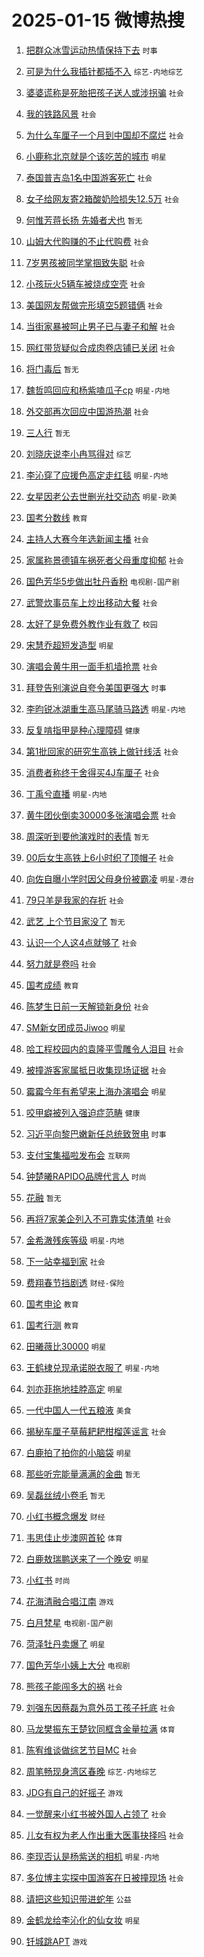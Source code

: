 # 2025-01-15 微博热搜 
1. [把群众冰雪运动热情保持下去](https://m.weibo.cn/search?containerid=100103type%3D1%26t%3D10%26q%3D%23%E6%8A%8A%E7%BE%A4%E4%BC%97%E5%86%B0%E9%9B%AA%E8%BF%90%E5%8A%A8%E7%83%AD%E6%83%85%E4%BF%9D%E6%8C%81%E4%B8%8B%E5%8E%BB%23&stream_entry_id=51&isnewpage=1&extparam=seat%3D1%26stream_entry_id%3D51%26c_type%3D51%26pos%3D0%26cate%3D10103%26q%3D%2523%25E6%258A%258A%25E7%25BE%25A4%25E4%25BC%2597%25E5%2586%25B0%25E9%259B%25AA%25E8%25BF%2590%25E5%258A%25A8%25E7%2583%25AD%25E6%2583%2585%25E4%25BF%259D%25E6%258C%2581%25E4%25B8%258B%25E5%258E%25BB%2523%26dgr%3D0%26filter_type%3Drealtimehot%26display_time%3D1736892294%26pre_seqid%3D173689229423101201081143) `时事` 

2. [可是为什么我插针都插不入](https://m.weibo.cn/search?containerid=100103type%3D1%26t%3D10%26q%3D%23%E5%8F%AF%E6%98%AF%E4%B8%BA%E4%BB%80%E4%B9%88%E6%88%91%E6%8F%92%E9%92%88%E9%83%BD%E6%8F%92%E4%B8%8D%E5%85%A5%23&stream_entry_id=31&isnewpage=1&extparam=seat%3D1%26lcate%3D5001%26c_type%3D31%26cate%3D5001%26realpos%3D1%26dgr%3D0%26stream_entry_id%3D31%26pos%3D0%26flag%3D2%26band_rank%3D1%26q%3D%2523%25E5%258F%25AF%25E6%2598%25AF%25E4%25B8%25BA%25E4%25BB%2580%25E4%25B9%2588%25E6%2588%2591%25E6%258F%2592%25E9%2592%2588%25E9%2583%25BD%25E6%258F%2592%25E4%25B8%258D%25E5%2585%25A5%2523%26filter_type%3Drealtimehot%26display_time%3D1736892294%26pre_seqid%3D173689229423101201081143) `综艺-内地综艺` 

3. [婆婆谎称是死胎把孩子送人或涉拐骗](https://m.weibo.cn/search?containerid=100103type%3D1%26t%3D10%26q%3D%23%E5%A9%86%E5%A9%86%E8%B0%8E%E7%A7%B0%E6%98%AF%E6%AD%BB%E8%83%8E%E6%8A%8A%E5%AD%A9%E5%AD%90%E9%80%81%E4%BA%BA%E6%88%96%E6%B6%89%E6%8B%90%E9%AA%97%23&stream_entry_id=31&isnewpage=1&extparam=seat%3D1%26lcate%3D5001%26c_type%3D31%26cate%3D5001%26realpos%3D2%26dgr%3D0%26stream_entry_id%3D31%26pos%3D1%26flag%3D2%26band_rank%3D2%26q%3D%2523%25E5%25A9%2586%25E5%25A9%2586%25E8%25B0%258E%25E7%25A7%25B0%25E6%2598%25AF%25E6%25AD%25BB%25E8%2583%258E%25E6%258A%258A%25E5%25AD%25A9%25E5%25AD%2590%25E9%2580%2581%25E4%25BA%25BA%25E6%2588%2596%25E6%25B6%2589%25E6%258B%2590%25E9%25AA%2597%2523%26filter_type%3Drealtimehot%26display_time%3D1736892294%26pre_seqid%3D173689229423101201081143) `社会` 

4. [我的铁路风景](https://m.weibo.cn/search?containerid=100103type%3D1%26t%3D10%26q%3D%23%E6%88%91%E7%9A%84%E9%93%81%E8%B7%AF%E9%A3%8E%E6%99%AF%23&stream_entry_id=31&isnewpage=1&extparam=seat%3D1%26lcate%3D5001%26c_type%3D31%26cate%3D5001%26realpos%3D3%26dgr%3D0%26stream_entry_id%3D31%26pos%3D2%26flag%3D0%26band_rank%3D3%26q%3D%2523%25E6%2588%2591%25E7%259A%2584%25E9%2593%2581%25E8%25B7%25AF%25E9%25A3%258E%25E6%2599%25AF%2523%26filter_type%3Drealtimehot%26display_time%3D1736892294%26pre_seqid%3D173689229423101201081143) `社会` 

5. [为什么车厘子一个月到中国却不腐烂](https://m.weibo.cn/search?containerid=100103type%3D1%26t%3D10%26q%3D%23%E4%B8%BA%E4%BB%80%E4%B9%88%E8%BD%A6%E5%8E%98%E5%AD%90%E4%B8%80%E4%B8%AA%E6%9C%88%E5%88%B0%E4%B8%AD%E5%9B%BD%E5%8D%B4%E4%B8%8D%E8%85%90%E7%83%82%23&stream_entry_id=31&isnewpage=1&extparam=seat%3D1%26lcate%3D5001%26c_type%3D31%26cate%3D5001%26realpos%3D4%26dgr%3D0%26stream_entry_id%3D31%26pos%3D3%26flag%3D0%26band_rank%3D4%26q%3D%2523%25E4%25B8%25BA%25E4%25BB%2580%25E4%25B9%2588%25E8%25BD%25A6%25E5%258E%2598%25E5%25AD%2590%25E4%25B8%2580%25E4%25B8%25AA%25E6%259C%2588%25E5%2588%25B0%25E4%25B8%25AD%25E5%259B%25BD%25E5%258D%25B4%25E4%25B8%258D%25E8%2585%2590%25E7%2583%2582%2523%26filter_type%3Drealtimehot%26display_time%3D1736892294%26pre_seqid%3D173689229423101201081143) `社会` 

6. [小鹿称北京就是个该吃苦的城市](https://m.weibo.cn/search?containerid=100103type%3D1%26t%3D10%26q%3D%23%E5%B0%8F%E9%B9%BF%E7%A7%B0%E5%8C%97%E4%BA%AC%E5%B0%B1%E6%98%AF%E4%B8%AA%E8%AF%A5%E5%90%83%E8%8B%A6%E7%9A%84%E5%9F%8E%E5%B8%82%23&stream_entry_id=31&isnewpage=1&extparam=seat%3D1%26lcate%3D5001%26c_type%3D31%26cate%3D5001%26realpos%3D5%26dgr%3D0%26stream_entry_id%3D31%26pos%3D4%26flag%3D2%26band_rank%3D5%26q%3D%2523%25E5%25B0%258F%25E9%25B9%25BF%25E7%25A7%25B0%25E5%258C%2597%25E4%25BA%25AC%25E5%25B0%25B1%25E6%2598%25AF%25E4%25B8%25AA%25E8%25AF%25A5%25E5%2590%2583%25E8%258B%25A6%25E7%259A%2584%25E5%259F%258E%25E5%25B8%2582%2523%26filter_type%3Drealtimehot%26display_time%3D1736892294%26pre_seqid%3D173689229423101201081143) `明星` 

7. [泰国普吉岛1名中国游客死亡](https://m.weibo.cn/search?containerid=100103type%3D1%26t%3D10%26q%3D%23%E6%B3%B0%E5%9B%BD%E6%99%AE%E5%90%89%E5%B2%9B1%E5%90%8D%E4%B8%AD%E5%9B%BD%E6%B8%B8%E5%AE%A2%E6%AD%BB%E4%BA%A1%23&stream_entry_id=31&isnewpage=1&extparam=seat%3D1%26lcate%3D5001%26c_type%3D31%26cate%3D5001%26realpos%3D6%26dgr%3D0%26stream_entry_id%3D31%26pos%3D5%26flag%3D2%26band_rank%3D6%26q%3D%2523%25E6%25B3%25B0%25E5%259B%25BD%25E6%2599%25AE%25E5%2590%2589%25E5%25B2%259B1%25E5%2590%258D%25E4%25B8%25AD%25E5%259B%25BD%25E6%25B8%25B8%25E5%25AE%25A2%25E6%25AD%25BB%25E4%25BA%25A1%2523%26filter_type%3Drealtimehot%26display_time%3D1736892294%26pre_seqid%3D173689229423101201081143) `社会` 

8. [女子给网友寄2箱酸奶险损失12.5万](https://m.weibo.cn/search?containerid=100103type%3D1%26t%3D10%26q%3D%23%E5%A5%B3%E5%AD%90%E7%BB%99%E7%BD%91%E5%8F%8B%E5%AF%842%E7%AE%B1%E9%85%B8%E5%A5%B6%E9%99%A9%E6%8D%9F%E5%A4%B112.5%E4%B8%87%23&stream_entry_id=31&isnewpage=1&extparam=seat%3D1%26lcate%3D5001%26c_type%3D31%26cate%3D5001%26realpos%3D7%26dgr%3D0%26stream_entry_id%3D31%26pos%3D6%26flag%3D0%26band_rank%3D7%26q%3D%2523%25E5%25A5%25B3%25E5%25AD%2590%25E7%25BB%2599%25E7%25BD%2591%25E5%258F%258B%25E5%25AF%25842%25E7%25AE%25B1%25E9%2585%25B8%25E5%25A5%25B6%25E9%2599%25A9%25E6%258D%259F%25E5%25A4%25B112.5%25E4%25B8%2587%2523%26filter_type%3Drealtimehot%26display_time%3D1736892294%26pre_seqid%3D173689229423101201081143) `社会` 

9. [何惟芳蒋长扬 先婚者犬也](https://m.weibo.cn/search?containerid=100103type%3D1%26t%3D10%26q%3D%E4%BD%95%E6%83%9F%E8%8A%B3%E8%92%8B%E9%95%BF%E6%89%AC+%E5%85%88%E5%A9%9A%E8%80%85%E7%8A%AC%E4%B9%9F&stream_entry_id=31&isnewpage=1&extparam=seat%3D1%26lcate%3D5001%26c_type%3D31%26cate%3D5001%26realpos%3D8%26dgr%3D0%26stream_entry_id%3D31%26pos%3D7%26flag%3D0%26band_rank%3D8%26q%3D%25E4%25BD%2595%25E6%2583%259F%25E8%258A%25B3%25E8%2592%258B%25E9%2595%25BF%25E6%2589%25AC%2520%25E5%2585%2588%25E5%25A9%259A%25E8%2580%2585%25E7%258A%25AC%25E4%25B9%259F%26filter_type%3Drealtimehot%26display_time%3D1736892294%26pre_seqid%3D173689229423101201081143) `暂无` 

10. [山姆大代购赚的不止代购费](https://m.weibo.cn/search?containerid=100103type%3D1%26t%3D10%26q%3D%23%E5%B1%B1%E5%A7%86%E5%A4%A7%E4%BB%A3%E8%B4%AD%E8%B5%9A%E7%9A%84%E4%B8%8D%E6%AD%A2%E4%BB%A3%E8%B4%AD%E8%B4%B9%23&stream_entry_id=31&isnewpage=1&extparam=seat%3D1%26lcate%3D5001%26c_type%3D31%26cate%3D5001%26realpos%3D9%26dgr%3D0%26stream_entry_id%3D31%26pos%3D8%26flag%3D0%26band_rank%3D9%26q%3D%2523%25E5%25B1%25B1%25E5%25A7%2586%25E5%25A4%25A7%25E4%25BB%25A3%25E8%25B4%25AD%25E8%25B5%259A%25E7%259A%2584%25E4%25B8%258D%25E6%25AD%25A2%25E4%25BB%25A3%25E8%25B4%25AD%25E8%25B4%25B9%2523%26filter_type%3Drealtimehot%26display_time%3D1736892294%26pre_seqid%3D173689229423101201081143) `社会` 

11. [7岁男孩被同学掌掴致失聪](https://m.weibo.cn/search?containerid=100103type%3D1%26t%3D10%26q%3D%237%E5%B2%81%E7%94%B7%E5%AD%A9%E8%A2%AB%E5%90%8C%E5%AD%A6%E6%8E%8C%E6%8E%B4%E8%87%B4%E5%A4%B1%E8%81%AA%23&stream_entry_id=31&isnewpage=1&extparam=seat%3D1%26lcate%3D5001%26c_type%3D31%26cate%3D5001%26realpos%3D10%26dgr%3D0%26stream_entry_id%3D31%26pos%3D9%26flag%3D0%26band_rank%3D10%26q%3D%25237%25E5%25B2%2581%25E7%2594%25B7%25E5%25AD%25A9%25E8%25A2%25AB%25E5%2590%258C%25E5%25AD%25A6%25E6%258E%258C%25E6%258E%25B4%25E8%2587%25B4%25E5%25A4%25B1%25E8%2581%25AA%2523%26filter_type%3Drealtimehot%26display_time%3D1736892294%26pre_seqid%3D173689229423101201081143) `社会` 

12. [小孩玩火5辆车被烧成空壳](https://m.weibo.cn/search?containerid=100103type%3D1%26t%3D10%26q%3D%23%E5%B0%8F%E5%AD%A9%E7%8E%A9%E7%81%AB5%E8%BE%86%E8%BD%A6%E8%A2%AB%E7%83%A7%E6%88%90%E7%A9%BA%E5%A3%B3%23&stream_entry_id=31&isnewpage=1&extparam=seat%3D1%26lcate%3D5001%26c_type%3D31%26cate%3D5001%26realpos%3D11%26dgr%3D0%26stream_entry_id%3D31%26pos%3D10%26flag%3D0%26band_rank%3D11%26q%3D%2523%25E5%25B0%258F%25E5%25AD%25A9%25E7%258E%25A9%25E7%2581%25AB5%25E8%25BE%2586%25E8%25BD%25A6%25E8%25A2%25AB%25E7%2583%25A7%25E6%2588%2590%25E7%25A9%25BA%25E5%25A3%25B3%2523%26filter_type%3Drealtimehot%26display_time%3D1736892294%26pre_seqid%3D173689229423101201081143) `社会` 

13. [美国网友帮做完形填空5题错俩](https://m.weibo.cn/search?containerid=100103type%3D1%26t%3D10%26q%3D%23%E7%BE%8E%E5%9B%BD%E7%BD%91%E5%8F%8B%E5%B8%AE%E5%81%9A%E5%AE%8C%E5%BD%A2%E5%A1%AB%E7%A9%BA5%E9%A2%98%E9%94%99%E4%BF%A9%23&stream_entry_id=31&isnewpage=1&extparam=seat%3D1%26lcate%3D5001%26c_type%3D31%26cate%3D5001%26realpos%3D12%26dgr%3D0%26stream_entry_id%3D31%26pos%3D11%26flag%3D0%26band_rank%3D12%26q%3D%2523%25E7%25BE%258E%25E5%259B%25BD%25E7%25BD%2591%25E5%258F%258B%25E5%25B8%25AE%25E5%2581%259A%25E5%25AE%258C%25E5%25BD%25A2%25E5%25A1%25AB%25E7%25A9%25BA5%25E9%25A2%2598%25E9%2594%2599%25E4%25BF%25A9%2523%26filter_type%3Drealtimehot%26display_time%3D1736892294%26pre_seqid%3D173689229423101201081143) `社会` 

14. [当街家暴被呵止男子已与妻子和解](https://m.weibo.cn/search?containerid=100103type%3D1%26t%3D10%26q%3D%23%E5%BD%93%E8%A1%97%E5%AE%B6%E6%9A%B4%E8%A2%AB%E5%91%B5%E6%AD%A2%E7%94%B7%E5%AD%90%E5%B7%B2%E4%B8%8E%E5%A6%BB%E5%AD%90%E5%92%8C%E8%A7%A3%23&stream_entry_id=31&isnewpage=1&extparam=seat%3D1%26lcate%3D5001%26c_type%3D31%26cate%3D5001%26realpos%3D13%26dgr%3D0%26stream_entry_id%3D31%26pos%3D12%26flag%3D0%26band_rank%3D13%26q%3D%2523%25E5%25BD%2593%25E8%25A1%2597%25E5%25AE%25B6%25E6%259A%25B4%25E8%25A2%25AB%25E5%2591%25B5%25E6%25AD%25A2%25E7%2594%25B7%25E5%25AD%2590%25E5%25B7%25B2%25E4%25B8%258E%25E5%25A6%25BB%25E5%25AD%2590%25E5%2592%258C%25E8%25A7%25A3%2523%26filter_type%3Drealtimehot%26display_time%3D1736892294%26pre_seqid%3D173689229423101201081143) `社会` 

15. [网红带货疑似合成肉卷店铺已关闭](https://m.weibo.cn/search?containerid=100103type%3D1%26t%3D10%26q%3D%23%E7%BD%91%E7%BA%A2%E5%B8%A6%E8%B4%A7%E7%96%91%E4%BC%BC%E5%90%88%E6%88%90%E8%82%89%E5%8D%B7%E5%BA%97%E9%93%BA%E5%B7%B2%E5%85%B3%E9%97%AD%23&stream_entry_id=31&isnewpage=1&extparam=seat%3D1%26lcate%3D5001%26c_type%3D31%26cate%3D5001%26realpos%3D14%26dgr%3D0%26stream_entry_id%3D31%26pos%3D13%26flag%3D0%26band_rank%3D14%26q%3D%2523%25E7%25BD%2591%25E7%25BA%25A2%25E5%25B8%25A6%25E8%25B4%25A7%25E7%2596%2591%25E4%25BC%25BC%25E5%2590%2588%25E6%2588%2590%25E8%2582%2589%25E5%258D%25B7%25E5%25BA%2597%25E9%2593%25BA%25E5%25B7%25B2%25E5%2585%25B3%25E9%2597%25AD%2523%26filter_type%3Drealtimehot%26display_time%3D1736892294%26pre_seqid%3D173689229423101201081143) `社会` 

16. [将门毒后](https://m.weibo.cn/search?containerid=100103type%3D1%26t%3D10%26q%3D%E5%B0%86%E9%97%A8%E6%AF%92%E5%90%8E&stream_entry_id=31&isnewpage=1&extparam=seat%3D1%26lcate%3D5001%26c_type%3D31%26cate%3D5001%26realpos%3D15%26dgr%3D0%26stream_entry_id%3D31%26pos%3D14%26flag%3D0%26band_rank%3D15%26q%3D%25E5%25B0%2586%25E9%2597%25A8%25E6%25AF%2592%25E5%2590%258E%26filter_type%3Drealtimehot%26display_time%3D1736892294%26pre_seqid%3D173689229423101201081143) `暂无` 

17. [魏哲鸣回应和杨紫嗑瓜子cp](https://m.weibo.cn/search?containerid=100103type%3D1%26t%3D10%26q%3D%E9%AD%8F%E5%93%B2%E9%B8%A3%E5%9B%9E%E5%BA%94%E5%92%8C%E6%9D%A8%E7%B4%AB%E5%97%91%E7%93%9C%E5%AD%90cp&stream_entry_id=31&isnewpage=1&extparam=seat%3D1%26lcate%3D5001%26c_type%3D31%26cate%3D5001%26realpos%3D16%26dgr%3D0%26stream_entry_id%3D31%26pos%3D15%26flag%3D0%26band_rank%3D16%26q%3D%25E9%25AD%258F%25E5%2593%25B2%25E9%25B8%25A3%25E5%259B%259E%25E5%25BA%2594%25E5%2592%258C%25E6%259D%25A8%25E7%25B4%25AB%25E5%2597%2591%25E7%2593%259C%25E5%25AD%2590cp%26filter_type%3Drealtimehot%26display_time%3D1736892294%26pre_seqid%3D173689229423101201081143) `明星-内地` 

18. [外交部再次回应中国游热潮](https://m.weibo.cn/search?containerid=100103type%3D1%26t%3D10%26q%3D%23%E5%A4%96%E4%BA%A4%E9%83%A8%E5%86%8D%E6%AC%A1%E5%9B%9E%E5%BA%94%E4%B8%AD%E5%9B%BD%E6%B8%B8%E7%83%AD%E6%BD%AE%23&stream_entry_id=31&isnewpage=1&extparam=seat%3D1%26lcate%3D5001%26c_type%3D31%26cate%3D5001%26realpos%3D17%26dgr%3D0%26stream_entry_id%3D31%26pos%3D16%26flag%3D0%26band_rank%3D17%26q%3D%2523%25E5%25A4%2596%25E4%25BA%25A4%25E9%2583%25A8%25E5%2586%258D%25E6%25AC%25A1%25E5%259B%259E%25E5%25BA%2594%25E4%25B8%25AD%25E5%259B%25BD%25E6%25B8%25B8%25E7%2583%25AD%25E6%25BD%25AE%2523%26filter_type%3Drealtimehot%26display_time%3D1736892294%26pre_seqid%3D173689229423101201081143) `社会` 

19. [三人行](https://m.weibo.cn/search?containerid=100103type%3D1%26t%3D10%26q%3D%E4%B8%89%E4%BA%BA%E8%A1%8C&stream_entry_id=31&isnewpage=1&extparam=seat%3D1%26lcate%3D5001%26c_type%3D31%26cate%3D5001%26realpos%3D18%26dgr%3D0%26stream_entry_id%3D31%26pos%3D17%26flag%3D0%26band_rank%3D18%26q%3D%25E4%25B8%2589%25E4%25BA%25BA%25E8%25A1%258C%26filter_type%3Drealtimehot%26display_time%3D1736892294%26pre_seqid%3D173689229423101201081143) `暂无` 

20. [刘晓庆说李小冉骂得对](https://m.weibo.cn/search?containerid=100103type%3D1%26t%3D10%26q%3D%23%E5%88%98%E6%99%93%E5%BA%86%E8%AF%B4%E6%9D%8E%E5%B0%8F%E5%86%89%E9%AA%82%E5%BE%97%E5%AF%B9%23&stream_entry_id=31&isnewpage=1&extparam=seat%3D1%26lcate%3D5001%26c_type%3D31%26cate%3D5001%26realpos%3D19%26dgr%3D0%26stream_entry_id%3D31%26pos%3D18%26flag%3D0%26band_rank%3D19%26q%3D%2523%25E5%2588%2598%25E6%2599%2593%25E5%25BA%2586%25E8%25AF%25B4%25E6%259D%258E%25E5%25B0%258F%25E5%2586%2589%25E9%25AA%2582%25E5%25BE%2597%25E5%25AF%25B9%2523%26filter_type%3Drealtimehot%26display_time%3D1736892294%26pre_seqid%3D173689229423101201081143) `综艺` 

21. [李沁穿了应援色高定走红毯](https://m.weibo.cn/search?containerid=100103type%3D1%26t%3D10%26q%3D%23%E6%9D%8E%E6%B2%81%E7%A9%BF%E4%BA%86%E5%BA%94%E6%8F%B4%E8%89%B2%E9%AB%98%E5%AE%9A%E8%B5%B0%E7%BA%A2%E6%AF%AF%23&stream_entry_id=31&isnewpage=1&extparam=seat%3D1%26lcate%3D5001%26c_type%3D31%26cate%3D5001%26realpos%3D20%26dgr%3D0%26stream_entry_id%3D31%26pos%3D19%26flag%3D0%26band_rank%3D20%26q%3D%2523%25E6%259D%258E%25E6%25B2%2581%25E7%25A9%25BF%25E4%25BA%2586%25E5%25BA%2594%25E6%258F%25B4%25E8%2589%25B2%25E9%25AB%2598%25E5%25AE%259A%25E8%25B5%25B0%25E7%25BA%25A2%25E6%25AF%25AF%2523%26filter_type%3Drealtimehot%26display_time%3D1736892294%26pre_seqid%3D173689229423101201081143) `明星-内地` 

22. [女星因老公去世删光社交动态](https://m.weibo.cn/search?containerid=100103type%3D1%26t%3D10%26q%3D%23%E5%A5%B3%E6%98%9F%E5%9B%A0%E8%80%81%E5%85%AC%E5%8E%BB%E4%B8%96%E5%88%A0%E5%85%89%E7%A4%BE%E4%BA%A4%E5%8A%A8%E6%80%81%23&stream_entry_id=31&isnewpage=1&extparam=seat%3D1%26lcate%3D5001%26c_type%3D31%26cate%3D5001%26realpos%3D21%26dgr%3D0%26stream_entry_id%3D31%26pos%3D20%26flag%3D0%26band_rank%3D21%26q%3D%2523%25E5%25A5%25B3%25E6%2598%259F%25E5%259B%25A0%25E8%2580%2581%25E5%2585%25AC%25E5%258E%25BB%25E4%25B8%2596%25E5%2588%25A0%25E5%2585%2589%25E7%25A4%25BE%25E4%25BA%25A4%25E5%258A%25A8%25E6%2580%2581%2523%26filter_type%3Drealtimehot%26display_time%3D1736892294%26pre_seqid%3D173689229423101201081143) `明星-欧美` 

23. [国考分数线](https://m.weibo.cn/search?containerid=100103type%3D1%26t%3D10%26q%3D%E5%9B%BD%E8%80%83%E5%88%86%E6%95%B0%E7%BA%BF&stream_entry_id=31&isnewpage=1&extparam=seat%3D1%26lcate%3D5001%26c_type%3D31%26cate%3D5001%26realpos%3D22%26dgr%3D0%26stream_entry_id%3D31%26pos%3D21%26flag%3D0%26band_rank%3D22%26q%3D%25E5%259B%25BD%25E8%2580%2583%25E5%2588%2586%25E6%2595%25B0%25E7%25BA%25BF%26filter_type%3Drealtimehot%26display_time%3D1736892294%26pre_seqid%3D173689229423101201081143) `教育` 

24. [主持人大赛今年选新闻主播](https://m.weibo.cn/search?containerid=100103type%3D1%26t%3D10%26q%3D%23%E4%B8%BB%E6%8C%81%E4%BA%BA%E5%A4%A7%E8%B5%9B%E4%BB%8A%E5%B9%B4%E9%80%89%E6%96%B0%E9%97%BB%E4%B8%BB%E6%92%AD%23&stream_entry_id=31&isnewpage=1&extparam=seat%3D1%26lcate%3D5001%26c_type%3D31%26cate%3D5001%26realpos%3D23%26dgr%3D0%26stream_entry_id%3D31%26pos%3D22%26flag%3D0%26band_rank%3D23%26q%3D%2523%25E4%25B8%25BB%25E6%258C%2581%25E4%25BA%25BA%25E5%25A4%25A7%25E8%25B5%259B%25E4%25BB%258A%25E5%25B9%25B4%25E9%2580%2589%25E6%2596%25B0%25E9%2597%25BB%25E4%25B8%25BB%25E6%2592%25AD%2523%26filter_type%3Drealtimehot%26display_time%3D1736892294%26pre_seqid%3D173689229423101201081143) `社会` 

25. [家属称景德镇车祸死者父母重度抑郁](https://m.weibo.cn/search?containerid=100103type%3D1%26t%3D10%26q%3D%23%E5%AE%B6%E5%B1%9E%E7%A7%B0%E6%99%AF%E5%BE%B7%E9%95%87%E8%BD%A6%E7%A5%B8%E6%AD%BB%E8%80%85%E7%88%B6%E6%AF%8D%E9%87%8D%E5%BA%A6%E6%8A%91%E9%83%81%23&stream_entry_id=31&isnewpage=1&extparam=seat%3D1%26lcate%3D5001%26c_type%3D31%26cate%3D5001%26realpos%3D24%26dgr%3D0%26stream_entry_id%3D31%26pos%3D23%26flag%3D0%26band_rank%3D24%26q%3D%2523%25E5%25AE%25B6%25E5%25B1%259E%25E7%25A7%25B0%25E6%2599%25AF%25E5%25BE%25B7%25E9%2595%2587%25E8%25BD%25A6%25E7%25A5%25B8%25E6%25AD%25BB%25E8%2580%2585%25E7%2588%25B6%25E6%25AF%258D%25E9%2587%258D%25E5%25BA%25A6%25E6%258A%2591%25E9%2583%2581%2523%26filter_type%3Drealtimehot%26display_time%3D1736892294%26pre_seqid%3D173689229423101201081143) `社会` 

26. [国色芳华5步做出牡丹香粉](https://m.weibo.cn/search?containerid=100103type%3D1%26t%3D10%26q%3D%23%E5%9B%BD%E8%89%B2%E8%8A%B3%E5%8D%8E5%E6%AD%A5%E5%81%9A%E5%87%BA%E7%89%A1%E4%B8%B9%E9%A6%99%E7%B2%89%23&stream_entry_id=31&isnewpage=1&extparam=seat%3D1%26lcate%3D5001%26c_type%3D31%26cate%3D5001%26realpos%3D25%26dgr%3D0%26stream_entry_id%3D31%26pos%3D24%26flag%3D1%26band_rank%3D25%26q%3D%2523%25E5%259B%25BD%25E8%2589%25B2%25E8%258A%25B3%25E5%258D%258E5%25E6%25AD%25A5%25E5%2581%259A%25E5%2587%25BA%25E7%2589%25A1%25E4%25B8%25B9%25E9%25A6%2599%25E7%25B2%2589%2523%26filter_type%3Drealtimehot%26display_time%3D1736892294%26pre_seqid%3D173689229423101201081143) `电视剧-国产剧` 

27. [武警炊事员车上炒出移动大餐](https://m.weibo.cn/search?containerid=100103type%3D1%26t%3D10%26q%3D%23%E6%AD%A6%E8%AD%A6%E7%82%8A%E4%BA%8B%E5%91%98%E8%BD%A6%E4%B8%8A%E7%82%92%E5%87%BA%E7%A7%BB%E5%8A%A8%E5%A4%A7%E9%A4%90%23&stream_entry_id=31&isnewpage=1&extparam=seat%3D1%26lcate%3D5001%26c_type%3D31%26cate%3D5001%26realpos%3D26%26dgr%3D0%26stream_entry_id%3D31%26pos%3D25%26flag%3D1%26band_rank%3D26%26q%3D%2523%25E6%25AD%25A6%25E8%25AD%25A6%25E7%2582%258A%25E4%25BA%258B%25E5%2591%2598%25E8%25BD%25A6%25E4%25B8%258A%25E7%2582%2592%25E5%2587%25BA%25E7%25A7%25BB%25E5%258A%25A8%25E5%25A4%25A7%25E9%25A4%2590%2523%26filter_type%3Drealtimehot%26display_time%3D1736892294%26pre_seqid%3D173689229423101201081143) `社会` 

28. [太好了是免费外教作业有救了](https://m.weibo.cn/search?containerid=100103type%3D1%26t%3D10%26q%3D%23%E5%A4%AA%E5%A5%BD%E4%BA%86%E6%98%AF%E5%85%8D%E8%B4%B9%E5%A4%96%E6%95%99%E4%BD%9C%E4%B8%9A%E6%9C%89%E6%95%91%E4%BA%86%23&stream_entry_id=31&isnewpage=1&extparam=seat%3D1%26lcate%3D5001%26c_type%3D31%26cate%3D5001%26realpos%3D27%26dgr%3D0%26stream_entry_id%3D31%26pos%3D26%26flag%3D0%26band_rank%3D27%26q%3D%2523%25E5%25A4%25AA%25E5%25A5%25BD%25E4%25BA%2586%25E6%2598%25AF%25E5%2585%258D%25E8%25B4%25B9%25E5%25A4%2596%25E6%2595%2599%25E4%25BD%259C%25E4%25B8%259A%25E6%259C%2589%25E6%2595%2591%25E4%25BA%2586%2523%26filter_type%3Drealtimehot%26display_time%3D1736892294%26pre_seqid%3D173689229423101201081143) `校园` 

29. [宋慧乔超短发造型](https://m.weibo.cn/search?containerid=100103type%3D1%26t%3D10%26q%3D%23%E5%AE%8B%E6%85%A7%E4%B9%94%E8%B6%85%E7%9F%AD%E5%8F%91%E9%80%A0%E5%9E%8B%23&stream_entry_id=31&isnewpage=1&extparam=seat%3D1%26lcate%3D5001%26c_type%3D31%26cate%3D5001%26realpos%3D28%26dgr%3D0%26stream_entry_id%3D31%26pos%3D27%26flag%3D0%26band_rank%3D28%26q%3D%2523%25E5%25AE%258B%25E6%2585%25A7%25E4%25B9%2594%25E8%25B6%2585%25E7%259F%25AD%25E5%258F%2591%25E9%2580%25A0%25E5%259E%258B%2523%26filter_type%3Drealtimehot%26display_time%3D1736892294%26pre_seqid%3D173689229423101201081143) `明星` 

30. [演唱会黄牛用一面手机墙抢票](https://m.weibo.cn/search?containerid=100103type%3D1%26t%3D10%26q%3D%23%E6%BC%94%E5%94%B1%E4%BC%9A%E9%BB%84%E7%89%9B%E7%94%A8%E4%B8%80%E9%9D%A2%E6%89%8B%E6%9C%BA%E5%A2%99%E6%8A%A2%E7%A5%A8%23&stream_entry_id=31&isnewpage=1&extparam=seat%3D1%26lcate%3D5001%26c_type%3D31%26cate%3D5001%26realpos%3D29%26dgr%3D0%26stream_entry_id%3D31%26pos%3D28%26flag%3D0%26band_rank%3D29%26q%3D%2523%25E6%25BC%2594%25E5%2594%25B1%25E4%25BC%259A%25E9%25BB%2584%25E7%2589%259B%25E7%2594%25A8%25E4%25B8%2580%25E9%259D%25A2%25E6%2589%258B%25E6%259C%25BA%25E5%25A2%2599%25E6%258A%25A2%25E7%25A5%25A8%2523%26filter_type%3Drealtimehot%26display_time%3D1736892294%26pre_seqid%3D173689229423101201081143) `社会` 

31. [拜登告别演说自夸令美国更强大](https://m.weibo.cn/search?containerid=100103type%3D1%26t%3D10%26q%3D%23%E6%8B%9C%E7%99%BB%E5%91%8A%E5%88%AB%E6%BC%94%E8%AF%B4%E8%87%AA%E5%A4%B8%E4%BB%A4%E7%BE%8E%E5%9B%BD%E6%9B%B4%E5%BC%BA%E5%A4%A7%23&stream_entry_id=31&isnewpage=1&extparam=seat%3D1%26lcate%3D5001%26c_type%3D31%26cate%3D5001%26realpos%3D30%26dgr%3D0%26stream_entry_id%3D31%26pos%3D29%26flag%3D1%26band_rank%3D30%26q%3D%2523%25E6%258B%259C%25E7%2599%25BB%25E5%2591%258A%25E5%2588%25AB%25E6%25BC%2594%25E8%25AF%25B4%25E8%2587%25AA%25E5%25A4%25B8%25E4%25BB%25A4%25E7%25BE%258E%25E5%259B%25BD%25E6%259B%25B4%25E5%25BC%25BA%25E5%25A4%25A7%2523%26filter_type%3Drealtimehot%26display_time%3D1736892294%26pre_seqid%3D173689229423101201081143) `时事` 

32. [李昀锐冰湖重生高马尾骑马路透](https://m.weibo.cn/search?containerid=100103type%3D1%26t%3D10%26q%3D%23%E6%9D%8E%E6%98%80%E9%94%90%E5%86%B0%E6%B9%96%E9%87%8D%E7%94%9F%E9%AB%98%E9%A9%AC%E5%B0%BE%E9%AA%91%E9%A9%AC%E8%B7%AF%E9%80%8F%23&stream_entry_id=31&isnewpage=1&extparam=seat%3D1%26lcate%3D5001%26c_type%3D31%26cate%3D5001%26realpos%3D31%26dgr%3D0%26stream_entry_id%3D31%26pos%3D30%26flag%3D0%26band_rank%3D31%26q%3D%2523%25E6%259D%258E%25E6%2598%2580%25E9%2594%2590%25E5%2586%25B0%25E6%25B9%2596%25E9%2587%258D%25E7%2594%259F%25E9%25AB%2598%25E9%25A9%25AC%25E5%25B0%25BE%25E9%25AA%2591%25E9%25A9%25AC%25E8%25B7%25AF%25E9%2580%258F%2523%26filter_type%3Drealtimehot%26display_time%3D1736892294%26pre_seqid%3D173689229423101201081143) `明星-内地` 

33. [反复啃指甲是种心理障碍](https://m.weibo.cn/search?containerid=100103type%3D1%26t%3D10%26q%3D%23%E5%8F%8D%E5%A4%8D%E5%95%83%E6%8C%87%E7%94%B2%E6%98%AF%E7%A7%8D%E5%BF%83%E7%90%86%E9%9A%9C%E7%A2%8D%23&stream_entry_id=31&isnewpage=1&extparam=seat%3D1%26lcate%3D5001%26c_type%3D31%26cate%3D5001%26realpos%3D32%26dgr%3D0%26stream_entry_id%3D31%26pos%3D31%26flag%3D0%26band_rank%3D32%26q%3D%2523%25E5%258F%258D%25E5%25A4%258D%25E5%2595%2583%25E6%258C%2587%25E7%2594%25B2%25E6%2598%25AF%25E7%25A7%258D%25E5%25BF%2583%25E7%2590%2586%25E9%259A%259C%25E7%25A2%258D%2523%26filter_type%3Drealtimehot%26display_time%3D1736892294%26pre_seqid%3D173689229423101201081143) `健康` 

34. [第1批回家的研究生高铁上做针线活](https://m.weibo.cn/search?containerid=100103type%3D1%26t%3D10%26q%3D%23%E7%AC%AC1%E6%89%B9%E5%9B%9E%E5%AE%B6%E7%9A%84%E7%A0%94%E7%A9%B6%E7%94%9F%E9%AB%98%E9%93%81%E4%B8%8A%E5%81%9A%E9%92%88%E7%BA%BF%E6%B4%BB%23&stream_entry_id=31&isnewpage=1&extparam=seat%3D1%26lcate%3D5001%26c_type%3D31%26cate%3D5001%26realpos%3D33%26dgr%3D0%26stream_entry_id%3D31%26pos%3D32%26flag%3D1%26band_rank%3D33%26q%3D%2523%25E7%25AC%25AC1%25E6%2589%25B9%25E5%259B%259E%25E5%25AE%25B6%25E7%259A%2584%25E7%25A0%2594%25E7%25A9%25B6%25E7%2594%259F%25E9%25AB%2598%25E9%2593%2581%25E4%25B8%258A%25E5%2581%259A%25E9%2592%2588%25E7%25BA%25BF%25E6%25B4%25BB%2523%26filter_type%3Drealtimehot%26display_time%3D1736892294%26pre_seqid%3D173689229423101201081143) `社会` 

35. [消费者称终于舍得买4J车厘子](https://m.weibo.cn/search?containerid=100103type%3D1%26t%3D10%26q%3D%23%E6%B6%88%E8%B4%B9%E8%80%85%E7%A7%B0%E7%BB%88%E4%BA%8E%E8%88%8D%E5%BE%97%E4%B9%B04J%E8%BD%A6%E5%8E%98%E5%AD%90%23&stream_entry_id=31&isnewpage=1&extparam=seat%3D1%26lcate%3D5001%26c_type%3D31%26cate%3D5001%26realpos%3D34%26dgr%3D0%26stream_entry_id%3D31%26pos%3D33%26flag%3D0%26band_rank%3D34%26q%3D%2523%25E6%25B6%2588%25E8%25B4%25B9%25E8%2580%2585%25E7%25A7%25B0%25E7%25BB%2588%25E4%25BA%258E%25E8%2588%258D%25E5%25BE%2597%25E4%25B9%25B04J%25E8%25BD%25A6%25E5%258E%2598%25E5%25AD%2590%2523%26filter_type%3Drealtimehot%26display_time%3D1736892294%26pre_seqid%3D173689229423101201081143) `社会` 

36. [丁禹兮直播](https://m.weibo.cn/search?containerid=100103type%3D1%26t%3D10%26q%3D%23%E4%B8%81%E7%A6%B9%E5%85%AE%E7%9B%B4%E6%92%AD%23&stream_entry_id=31&isnewpage=1&extparam=seat%3D1%26lcate%3D5001%26c_type%3D31%26cate%3D5001%26realpos%3D35%26dgr%3D0%26stream_entry_id%3D31%26pos%3D34%26flag%3D0%26band_rank%3D35%26q%3D%2523%25E4%25B8%2581%25E7%25A6%25B9%25E5%2585%25AE%25E7%259B%25B4%25E6%2592%25AD%2523%26filter_type%3Drealtimehot%26display_time%3D1736892294%26pre_seqid%3D173689229423101201081143) `明星-内地` 

37. [黄牛团伙倒卖30000多张演唱会票](https://m.weibo.cn/search?containerid=100103type%3D1%26t%3D10%26q%3D%23%E9%BB%84%E7%89%9B%E5%9B%A2%E4%BC%99%E5%80%92%E5%8D%9630000%E5%A4%9A%E5%BC%A0%E6%BC%94%E5%94%B1%E4%BC%9A%E7%A5%A8%23&stream_entry_id=31&isnewpage=1&extparam=seat%3D1%26lcate%3D5001%26c_type%3D31%26cate%3D5001%26realpos%3D36%26dgr%3D0%26stream_entry_id%3D31%26pos%3D35%26flag%3D0%26band_rank%3D36%26q%3D%2523%25E9%25BB%2584%25E7%2589%259B%25E5%259B%25A2%25E4%25BC%2599%25E5%2580%2592%25E5%258D%259630000%25E5%25A4%259A%25E5%25BC%25A0%25E6%25BC%2594%25E5%2594%25B1%25E4%25BC%259A%25E7%25A5%25A8%2523%26filter_type%3Drealtimehot%26display_time%3D1736892294%26pre_seqid%3D173689229423101201081143) `社会` 

38. [周深听到要他演戏时的表情](https://m.weibo.cn/search?containerid=100103type%3D1%26t%3D10%26q%3D%E5%91%A8%E6%B7%B1%E5%90%AC%E5%88%B0%E8%A6%81%E4%BB%96%E6%BC%94%E6%88%8F%E6%97%B6%E7%9A%84%E8%A1%A8%E6%83%85&stream_entry_id=31&isnewpage=1&extparam=seat%3D1%26lcate%3D5001%26c_type%3D31%26cate%3D5001%26realpos%3D37%26dgr%3D0%26stream_entry_id%3D31%26pos%3D36%26flag%3D0%26band_rank%3D37%26q%3D%25E5%2591%25A8%25E6%25B7%25B1%25E5%2590%25AC%25E5%2588%25B0%25E8%25A6%2581%25E4%25BB%2596%25E6%25BC%2594%25E6%2588%258F%25E6%2597%25B6%25E7%259A%2584%25E8%25A1%25A8%25E6%2583%2585%26filter_type%3Drealtimehot%26display_time%3D1736892294%26pre_seqid%3D173689229423101201081143) `暂无` 

39. [00后女生高铁上6小时织了顶帽子](https://m.weibo.cn/search?containerid=100103type%3D1%26t%3D10%26q%3D%2300%E5%90%8E%E5%A5%B3%E7%94%9F%E9%AB%98%E9%93%81%E4%B8%8A6%E5%B0%8F%E6%97%B6%E7%BB%87%E4%BA%86%E9%A1%B6%E5%B8%BD%E5%AD%90%23&stream_entry_id=31&isnewpage=1&extparam=seat%3D1%26lcate%3D5001%26c_type%3D31%26cate%3D5001%26realpos%3D38%26dgr%3D0%26stream_entry_id%3D31%26pos%3D37%26flag%3D0%26band_rank%3D38%26q%3D%252300%25E5%2590%258E%25E5%25A5%25B3%25E7%2594%259F%25E9%25AB%2598%25E9%2593%2581%25E4%25B8%258A6%25E5%25B0%258F%25E6%2597%25B6%25E7%25BB%2587%25E4%25BA%2586%25E9%25A1%25B6%25E5%25B8%25BD%25E5%25AD%2590%2523%26filter_type%3Drealtimehot%26display_time%3D1736892294%26pre_seqid%3D173689229423101201081143) `社会` 

40. [向佐自曝小学时因父母身份被霸凌](https://m.weibo.cn/search?containerid=100103type%3D1%26t%3D10%26q%3D%23%E5%90%91%E4%BD%90%E8%87%AA%E6%9B%9D%E5%B0%8F%E5%AD%A6%E6%97%B6%E5%9B%A0%E7%88%B6%E6%AF%8D%E8%BA%AB%E4%BB%BD%E8%A2%AB%E9%9C%B8%E5%87%8C%23&stream_entry_id=31&isnewpage=1&extparam=seat%3D1%26lcate%3D5001%26c_type%3D31%26cate%3D5001%26realpos%3D39%26dgr%3D0%26stream_entry_id%3D31%26pos%3D38%26flag%3D1%26band_rank%3D39%26q%3D%2523%25E5%2590%2591%25E4%25BD%2590%25E8%2587%25AA%25E6%259B%259D%25E5%25B0%258F%25E5%25AD%25A6%25E6%2597%25B6%25E5%259B%25A0%25E7%2588%25B6%25E6%25AF%258D%25E8%25BA%25AB%25E4%25BB%25BD%25E8%25A2%25AB%25E9%259C%25B8%25E5%2587%258C%2523%26filter_type%3Drealtimehot%26display_time%3D1736892294%26pre_seqid%3D173689229423101201081143) `明星-港台` 

41. [79只羊是我家的存折](https://m.weibo.cn/search?containerid=100103type%3D1%26t%3D10%26q%3D%2379%E5%8F%AA%E7%BE%8A%E6%98%AF%E6%88%91%E5%AE%B6%E7%9A%84%E5%AD%98%E6%8A%98%23&stream_entry_id=31&isnewpage=1&extparam=seat%3D1%26lcate%3D5001%26c_type%3D31%26cate%3D5001%26realpos%3D40%26dgr%3D0%26stream_entry_id%3D31%26pos%3D39%26flag%3D1%26band_rank%3D40%26q%3D%252379%25E5%258F%25AA%25E7%25BE%258A%25E6%2598%25AF%25E6%2588%2591%25E5%25AE%25B6%25E7%259A%2584%25E5%25AD%2598%25E6%258A%2598%2523%26filter_type%3Drealtimehot%26display_time%3D1736892294%26pre_seqid%3D173689229423101201081143) `社会` 

42. [武艺 上个节目家没了](https://m.weibo.cn/search?containerid=100103type%3D1%26t%3D10%26q%3D%E6%AD%A6%E8%89%BA+%E4%B8%8A%E4%B8%AA%E8%8A%82%E7%9B%AE%E5%AE%B6%E6%B2%A1%E4%BA%86&stream_entry_id=31&isnewpage=1&extparam=seat%3D1%26lcate%3D5001%26c_type%3D31%26cate%3D5001%26realpos%3D41%26dgr%3D0%26stream_entry_id%3D31%26pos%3D40%26flag%3D0%26band_rank%3D41%26q%3D%25E6%25AD%25A6%25E8%2589%25BA%2520%25E4%25B8%258A%25E4%25B8%25AA%25E8%258A%2582%25E7%259B%25AE%25E5%25AE%25B6%25E6%25B2%25A1%25E4%25BA%2586%26filter_type%3Drealtimehot%26display_time%3D1736892294%26pre_seqid%3D173689229423101201081143) `暂无` 

43. [认识一个人这4点就够了](https://m.weibo.cn/search?containerid=100103type%3D1%26t%3D10%26q%3D%23%E8%AE%A4%E8%AF%86%E4%B8%80%E4%B8%AA%E4%BA%BA%E8%BF%994%E7%82%B9%E5%B0%B1%E5%A4%9F%E4%BA%86%23&stream_entry_id=31&isnewpage=1&extparam=seat%3D1%26lcate%3D5001%26c_type%3D31%26cate%3D5001%26realpos%3D42%26dgr%3D0%26stream_entry_id%3D31%26pos%3D41%26flag%3D0%26band_rank%3D42%26q%3D%2523%25E8%25AE%25A4%25E8%25AF%2586%25E4%25B8%2580%25E4%25B8%25AA%25E4%25BA%25BA%25E8%25BF%25994%25E7%2582%25B9%25E5%25B0%25B1%25E5%25A4%259F%25E4%25BA%2586%2523%26filter_type%3Drealtimehot%26display_time%3D1736892294%26pre_seqid%3D173689229423101201081143) `社会` 

44. [努力就是卷吗](https://m.weibo.cn/search?containerid=100103type%3D1%26t%3D10%26q%3D%23%E5%8A%AA%E5%8A%9B%E5%B0%B1%E6%98%AF%E5%8D%B7%E5%90%97%23&stream_entry_id=31&isnewpage=1&extparam=seat%3D1%26lcate%3D5001%26c_type%3D31%26cate%3D5001%26realpos%3D43%26dgr%3D0%26stream_entry_id%3D31%26pos%3D42%26flag%3D0%26band_rank%3D43%26q%3D%2523%25E5%258A%25AA%25E5%258A%259B%25E5%25B0%25B1%25E6%2598%25AF%25E5%258D%25B7%25E5%2590%2597%2523%26filter_type%3Drealtimehot%26display_time%3D1736892294%26pre_seqid%3D173689229423101201081143) `社会` 

45. [国考成绩](https://m.weibo.cn/search?containerid=100103type%3D1%26t%3D10%26q%3D%E5%9B%BD%E8%80%83%E6%88%90%E7%BB%A9&stream_entry_id=31&isnewpage=1&extparam=seat%3D1%26lcate%3D5001%26c_type%3D31%26cate%3D5001%26realpos%3D44%26dgr%3D0%26stream_entry_id%3D31%26pos%3D43%26flag%3D0%26band_rank%3D44%26q%3D%25E5%259B%25BD%25E8%2580%2583%25E6%2588%2590%25E7%25BB%25A9%26filter_type%3Drealtimehot%26display_time%3D1736892294%26pre_seqid%3D173689229423101201081143) `教育` 

46. [陈梦生日前一天解锁新身份](https://m.weibo.cn/search?containerid=100103type%3D1%26t%3D10%26q%3D%23%E9%99%88%E6%A2%A6%E7%94%9F%E6%97%A5%E5%89%8D%E4%B8%80%E5%A4%A9%E8%A7%A3%E9%94%81%E6%96%B0%E8%BA%AB%E4%BB%BD%23&stream_entry_id=31&isnewpage=1&extparam=seat%3D1%26lcate%3D5001%26c_type%3D31%26cate%3D5001%26realpos%3D45%26dgr%3D0%26stream_entry_id%3D31%26pos%3D44%26flag%3D0%26band_rank%3D45%26q%3D%2523%25E9%2599%2588%25E6%25A2%25A6%25E7%2594%259F%25E6%2597%25A5%25E5%2589%258D%25E4%25B8%2580%25E5%25A4%25A9%25E8%25A7%25A3%25E9%2594%2581%25E6%2596%25B0%25E8%25BA%25AB%25E4%25BB%25BD%2523%26filter_type%3Drealtimehot%26display_time%3D1736892294%26pre_seqid%3D173689229423101201081143) `社会` 

47. [SM新女团成员Jiwoo](https://m.weibo.cn/search?containerid=100103type%3D1%26t%3D10%26q%3DSM%E6%96%B0%E5%A5%B3%E5%9B%A2%E6%88%90%E5%91%98Jiwoo&stream_entry_id=31&isnewpage=1&extparam=seat%3D1%26lcate%3D5001%26c_type%3D31%26cate%3D5001%26realpos%3D46%26dgr%3D0%26stream_entry_id%3D31%26pos%3D45%26flag%3D0%26band_rank%3D46%26q%3DSM%25E6%2596%25B0%25E5%25A5%25B3%25E5%259B%25A2%25E6%2588%2590%25E5%2591%2598Jiwoo%26filter_type%3Drealtimehot%26display_time%3D1736892294%26pre_seqid%3D173689229423101201081143) `明星` 

48. [哈工程校园内的袁隆平雪雕令人泪目](https://m.weibo.cn/search?containerid=100103type%3D1%26t%3D10%26q%3D%23%E5%93%88%E5%B7%A5%E7%A8%8B%E6%A0%A1%E5%9B%AD%E5%86%85%E7%9A%84%E8%A2%81%E9%9A%86%E5%B9%B3%E9%9B%AA%E9%9B%95%E4%BB%A4%E4%BA%BA%E6%B3%AA%E7%9B%AE%23&stream_entry_id=31&isnewpage=1&extparam=seat%3D1%26lcate%3D5001%26c_type%3D31%26cate%3D5001%26realpos%3D47%26dgr%3D0%26stream_entry_id%3D31%26pos%3D46%26flag%3D0%26band_rank%3D47%26q%3D%2523%25E5%2593%2588%25E5%25B7%25A5%25E7%25A8%258B%25E6%25A0%25A1%25E5%259B%25AD%25E5%2586%2585%25E7%259A%2584%25E8%25A2%2581%25E9%259A%2586%25E5%25B9%25B3%25E9%259B%25AA%25E9%259B%2595%25E4%25BB%25A4%25E4%25BA%25BA%25E6%25B3%25AA%25E7%259B%25AE%2523%26filter_type%3Drealtimehot%26display_time%3D1736892294%26pre_seqid%3D173689229423101201081143) `社会` 

49. [被撞游客家属抵日收集现场证据](https://m.weibo.cn/search?containerid=100103type%3D1%26t%3D10%26q%3D%23%E8%A2%AB%E6%92%9E%E6%B8%B8%E5%AE%A2%E5%AE%B6%E5%B1%9E%E6%8A%B5%E6%97%A5%E6%94%B6%E9%9B%86%E7%8E%B0%E5%9C%BA%E8%AF%81%E6%8D%AE%23&stream_entry_id=31&isnewpage=1&extparam=seat%3D1%26lcate%3D5001%26c_type%3D31%26cate%3D5001%26realpos%3D48%26dgr%3D0%26stream_entry_id%3D31%26pos%3D47%26flag%3D0%26band_rank%3D48%26q%3D%2523%25E8%25A2%25AB%25E6%2592%259E%25E6%25B8%25B8%25E5%25AE%25A2%25E5%25AE%25B6%25E5%25B1%259E%25E6%258A%25B5%25E6%2597%25A5%25E6%2594%25B6%25E9%259B%2586%25E7%258E%25B0%25E5%259C%25BA%25E8%25AF%2581%25E6%258D%25AE%2523%26filter_type%3Drealtimehot%26display_time%3D1736892294%26pre_seqid%3D173689229423101201081143) `社会` 

50. [霉霉今年有希望来上海办演唱会](https://m.weibo.cn/search?containerid=100103type%3D1%26t%3D10%26q%3D%23%E9%9C%89%E9%9C%89%E4%BB%8A%E5%B9%B4%E6%9C%89%E5%B8%8C%E6%9C%9B%E6%9D%A5%E4%B8%8A%E6%B5%B7%E5%8A%9E%E6%BC%94%E5%94%B1%E4%BC%9A%23&stream_entry_id=31&isnewpage=1&extparam=seat%3D1%26lcate%3D5001%26c_type%3D31%26cate%3D5001%26realpos%3D49%26dgr%3D0%26stream_entry_id%3D31%26pos%3D48%26flag%3D0%26band_rank%3D49%26q%3D%2523%25E9%259C%2589%25E9%259C%2589%25E4%25BB%258A%25E5%25B9%25B4%25E6%259C%2589%25E5%25B8%258C%25E6%259C%259B%25E6%259D%25A5%25E4%25B8%258A%25E6%25B5%25B7%25E5%258A%259E%25E6%25BC%2594%25E5%2594%25B1%25E4%25BC%259A%2523%26filter_type%3Drealtimehot%26display_time%3D1736892294%26pre_seqid%3D173689229423101201081143) `明星` 

51. [咬甲癖被列入强迫症范畴](https://m.weibo.cn/search?containerid=100103type%3D1%26t%3D10%26q%3D%23%E5%92%AC%E7%94%B2%E7%99%96%E8%A2%AB%E5%88%97%E5%85%A5%E5%BC%BA%E8%BF%AB%E7%97%87%E8%8C%83%E7%95%B4%23&stream_entry_id=31&isnewpage=1&extparam=seat%3D1%26lcate%3D5001%26c_type%3D31%26cate%3D5001%26realpos%3D50%26dgr%3D0%26stream_entry_id%3D31%26pos%3D49%26flag%3D0%26band_rank%3D50%26q%3D%2523%25E5%2592%25AC%25E7%2594%25B2%25E7%2599%2596%25E8%25A2%25AB%25E5%2588%2597%25E5%2585%25A5%25E5%25BC%25BA%25E8%25BF%25AB%25E7%2597%2587%25E8%258C%2583%25E7%2595%25B4%2523%26filter_type%3Drealtimehot%26display_time%3D1736892294%26pre_seqid%3D173689229423101201081143) `健康` 

52. [习近平向黎巴嫩新任总统致贺电](https://m.weibo.cn/search?containerid=100103type%3D1%26t%3D10%26q%3D%23%E4%B9%A0%E8%BF%91%E5%B9%B3%E5%90%91%E9%BB%8E%E5%B7%B4%E5%AB%A9%E6%96%B0%E4%BB%BB%E6%80%BB%E7%BB%9F%E8%87%B4%E8%B4%BA%E7%94%B5%23&stream_entry_id=51&isnewpage=1&extparam=seat%3D1%26cate%3D10103%26q%3D%2523%25E4%25B9%25A0%25E8%25BF%2591%25E5%25B9%25B3%25E5%2590%2591%25E9%25BB%258E%25E5%25B7%25B4%25E5%25AB%25A9%25E6%2596%25B0%25E4%25BB%25BB%25E6%2580%25BB%25E7%25BB%259F%25E8%2587%25B4%25E8%25B4%25BA%25E7%2594%25B5%2523%26filter_type%3Drealtimehot%26stream_entry_id%3D51%26c_type%3D51%26pos%3D0%26dgr%3D0%26display_time%3D1736888698%26pre_seqid%3D17368886986030119800848) `时事` 

53. [支付宝集福啦发布会](https://m.weibo.cn/search?containerid=100103type%3D1%26t%3D10%26q%3D%23%E6%94%AF%E4%BB%98%E5%AE%9D%E9%9B%86%E7%A6%8F%E5%95%A6%E5%8F%91%E5%B8%83%E4%BC%9A%23&stream_entry_id=31&isnewpage=1&extparam=seat%3D1%26filter_type%3Drealtimehot%26c_type%3D31%26band_rank%3D4%26lcate%3D5001%26cate%3D5001%26topic_ad%3D1%26is_ad_pos%3D1%26q%3D%2523%25E6%2594%25AF%25E4%25BB%2598%25E5%25AE%259D%25E9%259B%2586%25E7%25A6%258F%25E5%2595%25A6%25E5%258F%2591%25E5%25B8%2583%25E4%25BC%259A%2523%26dgr%3D0%26pos%3D3%26adid%3D272605%26stream_entry_id%3D31%26display_time%3D1736888698%26pre_seqid%3D17368886986030119800848) `互联网` 

54. [钟楚曦RAPIDO品牌代言人](https://m.weibo.cn/search?containerid=100103type%3D1%26t%3D10%26q%3D%23%E9%92%9F%E6%A5%9A%E6%9B%A6RAPIDO%E5%93%81%E7%89%8C%E4%BB%A3%E8%A8%80%E4%BA%BA%23&stream_entry_id=31&isnewpage=1&extparam=seat%3D1%26filter_type%3Drealtimehot%26c_type%3D31%26band_rank%3D7%26lcate%3D5001%26cate%3D5001%26topic_ad%3D1%26is_ad_pos%3D1%26q%3D%2523%25E9%2592%259F%25E6%25A5%259A%25E6%259B%25A6RAPIDO%25E5%2593%2581%25E7%2589%258C%25E4%25BB%25A3%25E8%25A8%2580%25E4%25BA%25BA%2523%26dgr%3D0%26pos%3D7%26adid%3D272651%26stream_entry_id%3D31%26display_time%3D1736888698%26pre_seqid%3D17368886986030119800848) `时尚` 

55. [花融](https://m.weibo.cn/search?containerid=100103type%3D1%26t%3D10%26q%3D%E8%8A%B1%E8%9E%8D&stream_entry_id=31&isnewpage=1&extparam=seat%3D1%26filter_type%3Drealtimehot%26c_type%3D31%26lcate%3D5001%26cate%3D5001%26band_rank%3D43%26flag%3D0%26q%3D%25E8%258A%25B1%25E8%259E%258D%26stream_entry_id%3D31%26realpos%3D43%26pos%3D44%26dgr%3D0%26display_time%3D1736888698%26pre_seqid%3D17368886986030119800848) `暂无` 

56. [再将7家美企列入不可靠实体清单](https://m.weibo.cn/search?containerid=100103type%3D1%26t%3D10%26q%3D%23%E5%86%8D%E5%B0%867%E5%AE%B6%E7%BE%8E%E4%BC%81%E5%88%97%E5%85%A5%E4%B8%8D%E5%8F%AF%E9%9D%A0%E5%AE%9E%E4%BD%93%E6%B8%85%E5%8D%95%23&stream_entry_id=31&isnewpage=1&extparam=seat%3D1%26filter_type%3Drealtimehot%26c_type%3D31%26lcate%3D5001%26cate%3D5001%26band_rank%3D46%26flag%3D0%26q%3D%2523%25E5%2586%258D%25E5%25B0%25867%25E5%25AE%25B6%25E7%25BE%258E%25E4%25BC%2581%25E5%2588%2597%25E5%2585%25A5%25E4%25B8%258D%25E5%258F%25AF%25E9%259D%25A0%25E5%25AE%259E%25E4%25BD%2593%25E6%25B8%2585%25E5%258D%2595%2523%26stream_entry_id%3D31%26realpos%3D46%26pos%3D47%26dgr%3D0%26display_time%3D1736888698%26pre_seqid%3D17368886986030119800848) `社会` 

57. [金希澈残疾等级](https://m.weibo.cn/search?containerid=100103type%3D1%26t%3D10%26q%3D%23%E9%87%91%E5%B8%8C%E6%BE%88%E6%AE%8B%E7%96%BE%E7%AD%89%E7%BA%A7%23&stream_entry_id=31&isnewpage=1&extparam=seat%3D1%26filter_type%3Drealtimehot%26c_type%3D31%26lcate%3D5001%26cate%3D5001%26band_rank%3D47%26flag%3D0%26q%3D%2523%25E9%2587%2591%25E5%25B8%258C%25E6%25BE%2588%25E6%25AE%258B%25E7%2596%25BE%25E7%25AD%2589%25E7%25BA%25A7%2523%26stream_entry_id%3D31%26realpos%3D47%26pos%3D48%26dgr%3D0%26display_time%3D1736888698%26pre_seqid%3D17368886986030119800848) `明星-内地` 

58. [下一站幸福到家](https://m.weibo.cn/search?containerid=100103type%3D1%26t%3D10%26q%3D%23%E4%B8%8B%E4%B8%80%E7%AB%99%E5%B9%B8%E7%A6%8F%E5%88%B0%E5%AE%B6%23&stream_entry_id=31&isnewpage=1&extparam=seat%3D1%26filter_type%3Drealtimehot%26c_type%3D31%26lcate%3D5001%26cate%3D5001%26band_rank%3D48%26flag%3D1%26q%3D%2523%25E4%25B8%258B%25E4%25B8%2580%25E7%25AB%2599%25E5%25B9%25B8%25E7%25A6%258F%25E5%2588%25B0%25E5%25AE%25B6%2523%26stream_entry_id%3D31%26realpos%3D48%26pos%3D49%26dgr%3D0%26display_time%3D1736888698%26pre_seqid%3D17368886986030119800848) `社会` 

59. [费翔春节挡剧透](https://m.weibo.cn/search?containerid=100103type%3D1%26t%3D10%26q%3D%23%E8%B4%B9%E7%BF%94%E6%98%A5%E8%8A%82%E6%8C%A1%E5%89%A7%E9%80%8F%23&stream_entry_id=31&isnewpage=1&extparam=seat%3D1%26c_type%3D31%26cate%3D5001%26pos%3D3%26lcate%3D5001%26stream_entry_id%3D31%26is_ad_pos%3D1%26topic_ad%3D1%26q%3D%2523%25E8%25B4%25B9%25E7%25BF%2594%25E6%2598%25A5%25E8%258A%2582%25E6%258C%25A1%25E5%2589%25A7%25E9%2580%258F%2523%26band_rank%3D4%26dgr%3D0%26adid%3D272650%26filter_type%3Drealtimehot%26display_time%3D1736885127%26pre_seqid%3D17368851269810120592645) `财经-保险` 

60. [国考申论](https://m.weibo.cn/search?containerid=100103type%3D1%26t%3D10%26q%3D%E5%9B%BD%E8%80%83%E7%94%B3%E8%AE%BA&stream_entry_id=31&isnewpage=1&extparam=seat%3D1%26c_type%3D31%26cate%3D5001%26pos%3D31%26lcate%3D5001%26stream_entry_id%3D31%26flag%3D0%26realpos%3D31%26q%3D%25E5%259B%25BD%25E8%2580%2583%25E7%2594%25B3%25E8%25AE%25BA%26band_rank%3D31%26dgr%3D0%26filter_type%3Drealtimehot%26display_time%3D1736885127%26pre_seqid%3D17368851269810120592645) `教育` 

61. [国考行测](https://m.weibo.cn/search?containerid=100103type%3D1%26t%3D10%26q%3D%E5%9B%BD%E8%80%83%E8%A1%8C%E6%B5%8B&stream_entry_id=31&isnewpage=1&extparam=seat%3D1%26c_type%3D31%26cate%3D5001%26pos%3D35%26lcate%3D5001%26stream_entry_id%3D31%26flag%3D0%26realpos%3D35%26q%3D%25E5%259B%25BD%25E8%2580%2583%25E8%25A1%258C%25E6%25B5%258B%26band_rank%3D35%26dgr%3D0%26filter_type%3Drealtimehot%26display_time%3D1736885127%26pre_seqid%3D17368851269810120592645) `教育` 

62. [田曦薇比30000](https://m.weibo.cn/search?containerid=100103type%3D1%26t%3D10%26q%3D%23%E7%94%B0%E6%9B%A6%E8%96%87%E6%AF%9430000%23&stream_entry_id=31&isnewpage=1&extparam=seat%3D1%26c_type%3D31%26cate%3D5001%26pos%3D41%26lcate%3D5001%26stream_entry_id%3D31%26flag%3D0%26realpos%3D41%26q%3D%2523%25E7%2594%25B0%25E6%259B%25A6%25E8%2596%2587%25E6%25AF%259430000%2523%26band_rank%3D41%26dgr%3D0%26filter_type%3Drealtimehot%26display_time%3D1736885127%26pre_seqid%3D17368851269810120592645) `明星` 

63. [王鹤棣兑现承诺脱衣服了](https://m.weibo.cn/search?containerid=100103type%3D1%26t%3D10%26q%3D%23%E7%8E%8B%E9%B9%A4%E6%A3%A3%E5%85%91%E7%8E%B0%E6%89%BF%E8%AF%BA%E8%84%B1%E8%A1%A3%E6%9C%8D%E4%BA%86%23&stream_entry_id=31&isnewpage=1&extparam=seat%3D1%26c_type%3D31%26cate%3D5001%26pos%3D44%26lcate%3D5001%26stream_entry_id%3D31%26flag%3D0%26realpos%3D44%26q%3D%2523%25E7%258E%258B%25E9%25B9%25A4%25E6%25A3%25A3%25E5%2585%2591%25E7%258E%25B0%25E6%2589%25BF%25E8%25AF%25BA%25E8%2584%25B1%25E8%25A1%25A3%25E6%259C%258D%25E4%25BA%2586%2523%26band_rank%3D44%26dgr%3D0%26filter_type%3Drealtimehot%26display_time%3D1736885127%26pre_seqid%3D17368851269810120592645) `明星-内地` 

64. [刘亦菲拖地挂脖高定](https://m.weibo.cn/search?containerid=100103type%3D1%26t%3D10%26q%3D%23%E5%88%98%E4%BA%A6%E8%8F%B2%E6%8B%96%E5%9C%B0%E6%8C%82%E8%84%96%E9%AB%98%E5%AE%9A%23&stream_entry_id=31&isnewpage=1&extparam=seat%3D1%26c_type%3D31%26cate%3D5001%26pos%3D48%26lcate%3D5001%26stream_entry_id%3D31%26flag%3D0%26realpos%3D48%26q%3D%2523%25E5%2588%2598%25E4%25BA%25A6%25E8%258F%25B2%25E6%258B%2596%25E5%259C%25B0%25E6%258C%2582%25E8%2584%2596%25E9%25AB%2598%25E5%25AE%259A%2523%26band_rank%3D48%26dgr%3D0%26filter_type%3Drealtimehot%26display_time%3D1736885127%26pre_seqid%3D17368851269810120592645) `明星` 

65. [一代中国人一代五粮液](https://m.weibo.cn/search?containerid=100103type%3D1%26t%3D10%26q%3D%23%E4%B8%80%E4%BB%A3%E4%B8%AD%E5%9B%BD%E4%BA%BA%E4%B8%80%E4%BB%A3%E4%BA%94%E7%B2%AE%E6%B6%B2%23&stream_entry_id=31&isnewpage=1&extparam=seat%3D1%26adid%3D272696%26filter_type%3Drealtimehot%26topic_ad%3D1%26c_type%3D31%26cate%3D5001%26band_rank%3D4%26lcate%3D5001%26stream_entry_id%3D31%26is_ad_pos%3D1%26q%3D%2523%25E4%25B8%2580%25E4%25BB%25A3%25E4%25B8%25AD%25E5%259B%25BD%25E4%25BA%25BA%25E4%25B8%2580%25E4%25BB%25A3%25E4%25BA%2594%25E7%25B2%25AE%25E6%25B6%25B2%2523%26pos%3D3%26dgr%3D0%26display_time%3D1736881500%26pre_seqid%3D173688150030001206263117) `美食` 

66. [揭秘车厘子草莓耙耙柑榴莲谣言](https://m.weibo.cn/search?containerid=100103type%3D1%26t%3D10%26q%3D%23%E6%8F%AD%E7%A7%98%E8%BD%A6%E5%8E%98%E5%AD%90%E8%8D%89%E8%8E%93%E8%80%99%E8%80%99%E6%9F%91%E6%A6%B4%E8%8E%B2%E8%B0%A3%E8%A8%80%23&stream_entry_id=31&isnewpage=1&extparam=seat%3D1%26adid%3D272714%26filter_type%3Drealtimehot%26c_type%3D31%26cate%3D5001%26band_rank%3D7%26lcate%3D5001%26stream_entry_id%3D31%26is_ad_pos%3D1%26q%3D%2523%25E6%258F%25AD%25E7%25A7%2598%25E8%25BD%25A6%25E5%258E%2598%25E5%25AD%2590%25E8%258D%2589%25E8%258E%2593%25E8%2580%2599%25E8%2580%2599%25E6%259F%2591%25E6%25A6%25B4%25E8%258E%25B2%25E8%25B0%25A3%25E8%25A8%2580%2523%26pos%3D7%26dgr%3D0%26display_time%3D1736881500%26pre_seqid%3D173688150030001206263117) `社会` 

67. [白鹿拍了拍你的小脑袋](https://m.weibo.cn/search?containerid=100103type%3D1%26t%3D10%26q%3D%23%E7%99%BD%E9%B9%BF%E6%8B%8D%E4%BA%86%E6%8B%8D%E4%BD%A0%E7%9A%84%E5%B0%8F%E8%84%91%E8%A2%8B%23&stream_entry_id=31&isnewpage=1&extparam=seat%3D1%26realpos%3D46%26filter_type%3Drealtimehot%26c_type%3D31%26cate%3D5001%26band_rank%3D46%26flag%3D1%26stream_entry_id%3D31%26lcate%3D5001%26pos%3D47%26q%3D%2523%25E7%2599%25BD%25E9%25B9%25BF%25E6%258B%258D%25E4%25BA%2586%25E6%258B%258D%25E4%25BD%25A0%25E7%259A%2584%25E5%25B0%258F%25E8%2584%2591%25E8%25A2%258B%2523%26dgr%3D0%26display_time%3D1736881500%26pre_seqid%3D173688150030001206263117) `明星` 

68. [那些听完能量满满的金曲](https://m.weibo.cn/search?containerid=100103type%3D1%26t%3D10%26q%3D%E9%82%A3%E4%BA%9B%E5%90%AC%E5%AE%8C%E8%83%BD%E9%87%8F%E6%BB%A1%E6%BB%A1%E7%9A%84%E9%87%91%E6%9B%B2&stream_entry_id=31&isnewpage=1&extparam=seat%3D1%26realpos%3D48%26filter_type%3Drealtimehot%26c_type%3D31%26cate%3D5001%26band_rank%3D48%26flag%3D1%26stream_entry_id%3D31%26lcate%3D5001%26pos%3D49%26q%3D%25E9%2582%25A3%25E4%25BA%259B%25E5%2590%25AC%25E5%25AE%258C%25E8%2583%25BD%25E9%2587%258F%25E6%25BB%25A1%25E6%25BB%25A1%25E7%259A%2584%25E9%2587%2591%25E6%259B%25B2%26dgr%3D0%26display_time%3D1736881500%26pre_seqid%3D173688150030001206263117) `暂无` 

69. [吴磊丝绒小卷毛](https://m.weibo.cn/search?containerid=100103type%3D1%26t%3D10%26q%3D%E5%90%B4%E7%A3%8A%E4%B8%9D%E7%BB%92%E5%B0%8F%E5%8D%B7%E6%AF%9B&stream_entry_id=31&isnewpage=1&extparam=seat%3D1%26realpos%3D49%26filter_type%3Drealtimehot%26c_type%3D31%26cate%3D5001%26band_rank%3D49%26flag%3D0%26stream_entry_id%3D31%26lcate%3D5001%26pos%3D50%26q%3D%25E5%2590%25B4%25E7%25A3%258A%25E4%25B8%259D%25E7%25BB%2592%25E5%25B0%258F%25E5%258D%25B7%25E6%25AF%259B%26dgr%3D0%26display_time%3D1736881500%26pre_seqid%3D173688150030001206263117) `暂无` 

70. [小红书概念爆发](https://m.weibo.cn/search?containerid=100103type%3D1%26t%3D10%26q%3D%23%E5%B0%8F%E7%BA%A2%E4%B9%A6%E6%A6%82%E5%BF%B5%E7%88%86%E5%8F%91%23&stream_entry_id=31&isnewpage=1&extparam=seat%3D1%26realpos%3D50%26filter_type%3Drealtimehot%26c_type%3D31%26cate%3D5001%26band_rank%3D50%26flag%3D0%26stream_entry_id%3D31%26lcate%3D5001%26pos%3D51%26q%3D%2523%25E5%25B0%258F%25E7%25BA%25A2%25E4%25B9%25A6%25E6%25A6%2582%25E5%25BF%25B5%25E7%2588%2586%25E5%258F%2591%2523%26dgr%3D0%26display_time%3D1736881500%26pre_seqid%3D173688150030001206263117) `财经` 

71. [韦思佳止步澳网首轮](https://m.weibo.cn/search?containerid=100103type%3D1%26t%3D10%26q%3D%23%E9%9F%A6%E6%80%9D%E4%BD%B3%E6%AD%A2%E6%AD%A5%E6%BE%B3%E7%BD%91%E9%A6%96%E8%BD%AE%23&stream_entry_id=31&isnewpage=1&extparam=seat%3D1%26cate%3D5001%26pos%3D35%26stream_entry_id%3D31%26realpos%3D35%26lcate%3D5001%26c_type%3D31%26filter_type%3Drealtimehot%26q%3D%2523%25E9%259F%25A6%25E6%2580%259D%25E4%25BD%25B3%25E6%25AD%25A2%25E6%25AD%25A5%25E6%25BE%25B3%25E7%25BD%2591%25E9%25A6%2596%25E8%25BD%25AE%2523%26dgr%3D0%26band_rank%3D35%26flag%3D1%26display_time%3D1736877961%26pre_seqid%3D173687796126901207175112) `体育` 

72. [白鹿敖瑞鹏送来了一个晚安](https://m.weibo.cn/search?containerid=100103type%3D1%26t%3D10%26q%3D%23%E7%99%BD%E9%B9%BF%E6%95%96%E7%91%9E%E9%B9%8F%E9%80%81%E6%9D%A5%E4%BA%86%E4%B8%80%E4%B8%AA%E6%99%9A%E5%AE%89%23&stream_entry_id=31&isnewpage=1&extparam=seat%3D1%26cate%3D5001%26pos%3D39%26stream_entry_id%3D31%26realpos%3D39%26lcate%3D5001%26c_type%3D31%26filter_type%3Drealtimehot%26q%3D%2523%25E7%2599%25BD%25E9%25B9%25BF%25E6%2595%2596%25E7%2591%259E%25E9%25B9%258F%25E9%2580%2581%25E6%259D%25A5%25E4%25BA%2586%25E4%25B8%2580%25E4%25B8%25AA%25E6%2599%259A%25E5%25AE%2589%2523%26dgr%3D0%26band_rank%3D39%26flag%3D0%26display_time%3D1736877961%26pre_seqid%3D173687796126901207175112) `明星` 

73. [小红书](https://m.weibo.cn/search?containerid=100103type%3D1%26t%3D10%26q%3D%E5%B0%8F%E7%BA%A2%E4%B9%A6&stream_entry_id=31&isnewpage=1&extparam=seat%3D1%26band_rank%3D6%26realpos%3D6%26q%3D%25E5%25B0%258F%25E7%25BA%25A2%25E4%25B9%25A6%26dgr%3D0%26filter_type%3Drealtimehot%26c_type%3D31%26stream_entry_id%3D31%26pos%3D5%26cate%3D5001%26lcate%3D5001%26flag%3D1%26display_time%3D1736874303%26pre_seqid%3D1736874303821031878098) `时尚` 

74. [花海清融合唱江南](https://m.weibo.cn/search?containerid=100103type%3D1%26t%3D10%26q%3D%E8%8A%B1%E6%B5%B7%E6%B8%85%E8%9E%8D%E5%90%88%E5%94%B1%E6%B1%9F%E5%8D%97&stream_entry_id=31&isnewpage=1&extparam=seat%3D1%26band_rank%3D24%26realpos%3D24%26q%3D%25E8%258A%25B1%25E6%25B5%25B7%25E6%25B8%2585%25E8%259E%258D%25E5%2590%2588%25E5%2594%25B1%25E6%25B1%259F%25E5%258D%2597%26dgr%3D0%26filter_type%3Drealtimehot%26c_type%3D31%26stream_entry_id%3D31%26pos%3D24%26cate%3D5001%26lcate%3D5001%26flag%3D1%26display_time%3D1736874303%26pre_seqid%3D1736874303821031878098) `游戏` 

75. [白月梵星](https://m.weibo.cn/search?containerid=100103type%3D1%26t%3D10%26q%3D%E7%99%BD%E6%9C%88%E6%A2%B5%E6%98%9F&stream_entry_id=31&isnewpage=1&extparam=seat%3D1%26band_rank%3D37%26realpos%3D37%26q%3D%25E7%2599%25BD%25E6%259C%2588%25E6%25A2%25B5%25E6%2598%259F%26dgr%3D0%26filter_type%3Drealtimehot%26c_type%3D31%26stream_entry_id%3D31%26pos%3D37%26cate%3D5001%26lcate%3D5001%26flag%3D0%26display_time%3D1736874303%26pre_seqid%3D1736874303821031878098) `电视剧-国产剧` 

76. [菏泽牡丹卖爆了](https://m.weibo.cn/search?containerid=100103type%3D1%26t%3D10%26q%3D%23%E8%8F%8F%E6%B3%BD%E7%89%A1%E4%B8%B9%E5%8D%96%E7%88%86%E4%BA%86%23&stream_entry_id=31&isnewpage=1&extparam=seat%3D1%26band_rank%3D40%26realpos%3D40%26q%3D%2523%25E8%258F%258F%25E6%25B3%25BD%25E7%2589%25A1%25E4%25B8%25B9%25E5%258D%2596%25E7%2588%2586%25E4%25BA%2586%2523%26dgr%3D0%26filter_type%3Drealtimehot%26c_type%3D31%26stream_entry_id%3D31%26pos%3D40%26cate%3D5001%26lcate%3D5001%26flag%3D0%26display_time%3D1736874303%26pre_seqid%3D1736874303821031878098) `明星` 

77. [国色芳华小姨上大分](https://m.weibo.cn/search?containerid=100103type%3D1%26t%3D10%26q%3D%E5%9B%BD%E8%89%B2%E8%8A%B3%E5%8D%8E%E5%B0%8F%E5%A7%A8%E4%B8%8A%E5%A4%A7%E5%88%86&stream_entry_id=31&isnewpage=1&extparam=seat%3D1%26band_rank%3D45%26realpos%3D45%26q%3D%25E5%259B%25BD%25E8%2589%25B2%25E8%258A%25B3%25E5%258D%258E%25E5%25B0%258F%25E5%25A7%25A8%25E4%25B8%258A%25E5%25A4%25A7%25E5%2588%2586%26dgr%3D0%26filter_type%3Drealtimehot%26c_type%3D31%26stream_entry_id%3D31%26pos%3D45%26cate%3D5001%26lcate%3D5001%26flag%3D0%26display_time%3D1736874303%26pre_seqid%3D1736874303821031878098) `电视剧` 

78. [熊孩子能闯多大的祸](https://m.weibo.cn/search?containerid=100103type%3D1%26t%3D10%26q%3D%23%E7%86%8A%E5%AD%A9%E5%AD%90%E8%83%BD%E9%97%AF%E5%A4%9A%E5%A4%A7%E7%9A%84%E7%A5%B8%23&stream_entry_id=31&isnewpage=1&extparam=seat%3D1%26band_rank%3D47%26realpos%3D47%26q%3D%2523%25E7%2586%258A%25E5%25AD%25A9%25E5%25AD%2590%25E8%2583%25BD%25E9%2597%25AF%25E5%25A4%259A%25E5%25A4%25A7%25E7%259A%2584%25E7%25A5%25B8%2523%26dgr%3D0%26filter_type%3Drealtimehot%26c_type%3D31%26stream_entry_id%3D31%26pos%3D47%26cate%3D5001%26lcate%3D5001%26flag%3D1%26display_time%3D1736874303%26pre_seqid%3D1736874303821031878098) `社会` 

79. [刘强东因蔡磊为意外员工孩子托底](https://m.weibo.cn/search?containerid=100103type%3D1%26t%3D10%26q%3D%23%E5%88%98%E5%BC%BA%E4%B8%9C%E5%9B%A0%E8%94%A1%E7%A3%8A%E4%B8%BA%E6%84%8F%E5%A4%96%E5%91%98%E5%B7%A5%E5%AD%A9%E5%AD%90%E6%89%98%E5%BA%95%23&stream_entry_id=31&isnewpage=1&extparam=seat%3D1%26band_rank%3D48%26realpos%3D48%26q%3D%2523%25E5%2588%2598%25E5%25BC%25BA%25E4%25B8%259C%25E5%259B%25A0%25E8%2594%25A1%25E7%25A3%258A%25E4%25B8%25BA%25E6%2584%258F%25E5%25A4%2596%25E5%2591%2598%25E5%25B7%25A5%25E5%25AD%25A9%25E5%25AD%2590%25E6%2589%2598%25E5%25BA%2595%2523%26dgr%3D0%26filter_type%3Drealtimehot%26c_type%3D31%26stream_entry_id%3D31%26pos%3D48%26cate%3D5001%26lcate%3D5001%26flag%3D0%26display_time%3D1736874303%26pre_seqid%3D1736874303821031878098) `社会` 

80. [马龙樊振东王楚钦同框含金量拉满](https://m.weibo.cn/search?containerid=100103type%3D1%26t%3D10%26q%3D%23%E9%A9%AC%E9%BE%99%E6%A8%8A%E6%8C%AF%E4%B8%9C%E7%8E%8B%E6%A5%9A%E9%92%A6%E5%90%8C%E6%A1%86%E5%90%AB%E9%87%91%E9%87%8F%E6%8B%89%E6%BB%A1%23&stream_entry_id=31&isnewpage=1&extparam=seat%3D1%26band_rank%3D50%26realpos%3D50%26q%3D%2523%25E9%25A9%25AC%25E9%25BE%2599%25E6%25A8%258A%25E6%258C%25AF%25E4%25B8%259C%25E7%258E%258B%25E6%25A5%259A%25E9%2592%25A6%25E5%2590%258C%25E6%25A1%2586%25E5%2590%25AB%25E9%2587%2591%25E9%2587%258F%25E6%258B%2589%25E6%25BB%25A1%2523%26dgr%3D0%26filter_type%3Drealtimehot%26c_type%3D31%26stream_entry_id%3D31%26pos%3D50%26cate%3D5001%26lcate%3D5001%26flag%3D1%26display_time%3D1736874303%26pre_seqid%3D1736874303821031878098) `体育` 

81. [陈宥维谈做综艺节目MC](https://m.weibo.cn/search?containerid=100103type%3D1%26t%3D10%26q%3D%23%E9%99%88%E5%AE%A5%E7%BB%B4%E8%B0%88%E5%81%9A%E7%BB%BC%E8%89%BA%E8%8A%82%E7%9B%AEMC%23&stream_entry_id=31&isnewpage=1&extparam=seat%3D1%26stream_entry_id%3D31%26q%3D%2523%25E9%2599%2588%25E5%25AE%25A5%25E7%25BB%25B4%25E8%25B0%2588%25E5%2581%259A%25E7%25BB%25BC%25E8%2589%25BA%25E8%258A%2582%25E7%259B%25AEMC%2523%26dgr%3D0%26lcate%3D5001%26filter_type%3Drealtimehot%26cate%3D5001%26c_type%3D31%26flag%3D1%26pos%3D14%26realpos%3D15%26band_rank%3D15%26display_time%3D1736870742%26pre_seqid%3D17368707420320120072513) `社会` 

82. [周笔畅现身湾区春晚](https://m.weibo.cn/search?containerid=100103type%3D1%26t%3D10%26q%3D%23%E5%91%A8%E7%AC%94%E7%95%85%E7%8E%B0%E8%BA%AB%E6%B9%BE%E5%8C%BA%E6%98%A5%E6%99%9A%23&stream_entry_id=31&isnewpage=1&extparam=seat%3D1%26stream_entry_id%3D31%26q%3D%2523%25E5%2591%25A8%25E7%25AC%2594%25E7%2595%2585%25E7%258E%25B0%25E8%25BA%25AB%25E6%25B9%25BE%25E5%258C%25BA%25E6%2598%25A5%25E6%2599%259A%2523%26dgr%3D0%26lcate%3D5001%26filter_type%3Drealtimehot%26cate%3D5001%26c_type%3D31%26flag%3D1%26pos%3D18%26realpos%3D19%26band_rank%3D19%26display_time%3D1736870742%26pre_seqid%3D17368707420320120072513) `综艺-内地综艺` 

83. [JDG有自己的好摇子](https://m.weibo.cn/search?containerid=100103type%3D1%26t%3D10%26q%3D%23JDG%E6%9C%89%E8%87%AA%E5%B7%B1%E7%9A%84%E5%A5%BD%E6%91%87%E5%AD%90%23&stream_entry_id=31&isnewpage=1&extparam=seat%3D1%26stream_entry_id%3D31%26q%3D%2523JDG%25E6%259C%2589%25E8%2587%25AA%25E5%25B7%25B1%25E7%259A%2584%25E5%25A5%25BD%25E6%2591%2587%25E5%25AD%2590%2523%26dgr%3D0%26lcate%3D5001%26filter_type%3Drealtimehot%26cate%3D5001%26c_type%3D31%26flag%3D1%26pos%3D21%26realpos%3D22%26band_rank%3D22%26display_time%3D1736870742%26pre_seqid%3D17368707420320120072513) `游戏` 

84. [一觉醒来小红书被外国人占领了](https://m.weibo.cn/search?containerid=100103type%3D1%26t%3D10%26q%3D%23%E4%B8%80%E8%A7%89%E9%86%92%E6%9D%A5%E5%B0%8F%E7%BA%A2%E4%B9%A6%E8%A2%AB%E5%A4%96%E5%9B%BD%E4%BA%BA%E5%8D%A0%E9%A2%86%E4%BA%86%23&stream_entry_id=31&isnewpage=1&extparam=seat%3D1%26stream_entry_id%3D31%26q%3D%2523%25E4%25B8%2580%25E8%25A7%2589%25E9%2586%2592%25E6%259D%25A5%25E5%25B0%258F%25E7%25BA%25A2%25E4%25B9%25A6%25E8%25A2%25AB%25E5%25A4%2596%25E5%259B%25BD%25E4%25BA%25BA%25E5%258D%25A0%25E9%25A2%2586%25E4%25BA%2586%2523%26dgr%3D0%26lcate%3D5001%26filter_type%3Drealtimehot%26cate%3D5001%26c_type%3D31%26flag%3D1%26pos%3D22%26realpos%3D23%26band_rank%3D23%26display_time%3D1736870742%26pre_seqid%3D17368707420320120072513) `社会` 

85. [儿女有权为老人作出重大医事抉择吗](https://m.weibo.cn/search?containerid=100103type%3D1%26t%3D10%26q%3D%23%E5%84%BF%E5%A5%B3%E6%9C%89%E6%9D%83%E4%B8%BA%E8%80%81%E4%BA%BA%E4%BD%9C%E5%87%BA%E9%87%8D%E5%A4%A7%E5%8C%BB%E4%BA%8B%E6%8A%89%E6%8B%A9%E5%90%97%23&stream_entry_id=31&isnewpage=1&extparam=seat%3D1%26stream_entry_id%3D31%26q%3D%2523%25E5%2584%25BF%25E5%25A5%25B3%25E6%259C%2589%25E6%259D%2583%25E4%25B8%25BA%25E8%2580%2581%25E4%25BA%25BA%25E4%25BD%259C%25E5%2587%25BA%25E9%2587%258D%25E5%25A4%25A7%25E5%258C%25BB%25E4%25BA%258B%25E6%258A%2589%25E6%258B%25A9%25E5%2590%2597%2523%26dgr%3D0%26lcate%3D5001%26filter_type%3Drealtimehot%26cate%3D5001%26c_type%3D31%26flag%3D1%26pos%3D24%26realpos%3D25%26band_rank%3D25%26display_time%3D1736870742%26pre_seqid%3D17368707420320120072513) `社会` 

86. [李现否认是杨紫送的相机](https://m.weibo.cn/search?containerid=100103type%3D1%26t%3D10%26q%3D%23%E6%9D%8E%E7%8E%B0%E5%90%A6%E8%AE%A4%E6%98%AF%E6%9D%A8%E7%B4%AB%E9%80%81%E7%9A%84%E7%9B%B8%E6%9C%BA%23&stream_entry_id=31&isnewpage=1&extparam=seat%3D1%26stream_entry_id%3D31%26q%3D%2523%25E6%259D%258E%25E7%258E%25B0%25E5%2590%25A6%25E8%25AE%25A4%25E6%2598%25AF%25E6%259D%25A8%25E7%25B4%25AB%25E9%2580%2581%25E7%259A%2584%25E7%259B%25B8%25E6%259C%25BA%2523%26dgr%3D0%26lcate%3D5001%26filter_type%3Drealtimehot%26cate%3D5001%26c_type%3D31%26flag%3D0%26pos%3D33%26realpos%3D34%26band_rank%3D34%26display_time%3D1736870742%26pre_seqid%3D17368707420320120072513) `明星-内地` 

87. [多位博主实探中国游客在日被撞现场](https://m.weibo.cn/search?containerid=100103type%3D1%26t%3D10%26q%3D%23%E5%A4%9A%E4%BD%8D%E5%8D%9A%E4%B8%BB%E5%AE%9E%E6%8E%A2%E4%B8%AD%E5%9B%BD%E6%B8%B8%E5%AE%A2%E5%9C%A8%E6%97%A5%E8%A2%AB%E6%92%9E%E7%8E%B0%E5%9C%BA%23&stream_entry_id=31&isnewpage=1&extparam=seat%3D1%26stream_entry_id%3D31%26q%3D%2523%25E5%25A4%259A%25E4%25BD%258D%25E5%258D%259A%25E4%25B8%25BB%25E5%25AE%259E%25E6%258E%25A2%25E4%25B8%25AD%25E5%259B%25BD%25E6%25B8%25B8%25E5%25AE%25A2%25E5%259C%25A8%25E6%2597%25A5%25E8%25A2%25AB%25E6%2592%259E%25E7%258E%25B0%25E5%259C%25BA%2523%26dgr%3D0%26lcate%3D5001%26filter_type%3Drealtimehot%26cate%3D5001%26c_type%3D31%26flag%3D1%26pos%3D34%26realpos%3D35%26band_rank%3D35%26display_time%3D1736870742%26pre_seqid%3D17368707420320120072513) `社会` 

88. [请把这些知识带进蛇年](https://m.weibo.cn/search?containerid=100103type%3D1%26t%3D10%26q%3D%23%E8%AF%B7%E6%8A%8A%E8%BF%99%E4%BA%9B%E7%9F%A5%E8%AF%86%E5%B8%A6%E8%BF%9B%E8%9B%87%E5%B9%B4%23&stream_entry_id=31&isnewpage=1&extparam=seat%3D1%26stream_entry_id%3D31%26q%3D%2523%25E8%25AF%25B7%25E6%258A%258A%25E8%25BF%2599%25E4%25BA%259B%25E7%259F%25A5%25E8%25AF%2586%25E5%25B8%25A6%25E8%25BF%259B%25E8%259B%2587%25E5%25B9%25B4%2523%26dgr%3D0%26lcate%3D5001%26filter_type%3Drealtimehot%26cate%3D5001%26c_type%3D31%26flag%3D1%26pos%3D44%26realpos%3D45%26band_rank%3D45%26display_time%3D1736870742%26pre_seqid%3D17368707420320120072513) `公益` 

89. [金鹤龙给李沁化的仙女妆](https://m.weibo.cn/search?containerid=100103type%3D1%26t%3D10%26q%3D%23%E9%87%91%E9%B9%A4%E9%BE%99%E7%BB%99%E6%9D%8E%E6%B2%81%E5%8C%96%E7%9A%84%E4%BB%99%E5%A5%B3%E5%A6%86%23&stream_entry_id=31&isnewpage=1&extparam=seat%3D1%26stream_entry_id%3D31%26q%3D%2523%25E9%2587%2591%25E9%25B9%25A4%25E9%25BE%2599%25E7%25BB%2599%25E6%259D%258E%25E6%25B2%2581%25E5%258C%2596%25E7%259A%2584%25E4%25BB%2599%25E5%25A5%25B3%25E5%25A6%2586%2523%26dgr%3D0%26lcate%3D5001%26filter_type%3Drealtimehot%26cate%3D5001%26c_type%3D31%26flag%3D1%26pos%3D46%26realpos%3D47%26band_rank%3D47%26display_time%3D1736870742%26pre_seqid%3D17368707420320120072513) `明星` 

90. [钎城跳APT](https://m.weibo.cn/search?containerid=100103type%3D1%26t%3D10%26q%3D%23%E9%92%8E%E5%9F%8E%E8%B7%B3APT%23&stream_entry_id=31&isnewpage=1&extparam=seat%3D1%26stream_entry_id%3D31%26q%3D%2523%25E9%2592%258E%25E5%259F%258E%25E8%25B7%25B3APT%2523%26dgr%3D0%26lcate%3D5001%26filter_type%3Drealtimehot%26cate%3D5001%26c_type%3D31%26flag%3D1%26pos%3D48%26realpos%3D49%26band_rank%3D49%26display_time%3D1736870742%26pre_seqid%3D17368707420320120072513) `游戏` 
